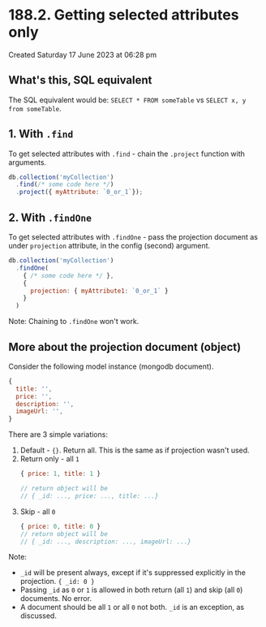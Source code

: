 # 188.2. Getting selected attributes only
Created Saturday 17 June 2023 at 06:28 pm

## What's this, SQL equivalent
The SQL equivalent would be: `SELECT * FROM someTable` vs `SELECT x, y from someTable`.


## 1. With `.find`
To get selected attributes with `.find` - chain the `.project` function with arguments.

```js
db.collection('myCollection')
  .find(/* some code here */)
  .project({ myAttribute: `0_or_1`});
```


## 2. With `.findOne`
To get selected attributes with `.findOne` - pass the projection document as under `projection` attribute, in the config (second) argument.

```js
db.collection('myCollection')
  .findOne(
    { /* some code here */ },
    {
	  projection: { myAttribute1: `0_or_1` }
    }
  )
```
Note: Chaining to `.findOne` won't work.


## More about the projection document (object)
Consider the following model instance (mongodb document).
```js
{
  title: '',
  price: '',
  description: '',
  imageUrl: '',
}
```

There are 3 simple variations:
1. Default - `{}`. Return all. This is the same as if projection wasn't used.
2. Return only - all `1`
	```js
	{ price: 1, title: 1 }

	// return object will be
	// { _id: ..., price: ..., title: ...}
	```
3. Skip - all `0`
	```js
	{ price: 0, title: 0 }
	// return object will be
	// { _id: ..., description: ..., imageUrl: ...}
	```

Note:
- `_id` will be present always, except if it's suppressed explicitly in the projection. `{ _id: 0 }`
- Passing `_id` as `0` or `1` is allowed in both return (all `1`) and skip (all `0`) documents. No error.
- A document should be all `1` or all `0` not both. `_id` is an exception, as discussed.